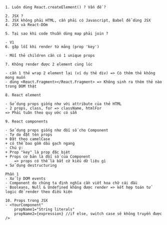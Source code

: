     1. Luôn dùng React.createElement() ? Vấn đề ?

    2. JSX ?
    3. JSX không phải HTML, cần phải có Javascript, Babel để dùng JSX
    4. JSX và React-DOm

    5. Tại sao khi code thuần dùng map phải join ?

    - Vì
    6. gặp lỗi khi render từ mảng (prop 'key')

    - Mỗi thẻ children cần có 1 unique props

    7. Không render được 2 element cùng lúc

    - cần 1 thẻ wrap 2 element lại (ví dụ thẻ div) => Có thêm thẻ không mong muốn
    - dùng <React.Fragment></React.Fragment> => Không sinh ra thêm thẻ nào trong DOM thật

    8. React element

    - Sử dụng props giống như với attribute của thẻ HTML
    - 2 props, class, for => className, htmlFor
    => Phải tuân theo quy ước có sẵn

    9. React components

    - Sử dụng props giống như đối số cho Component
    - Tự do đặt tên props
    + Đặt theo camelCase
    + có thể bao gồm dấu gạch ngang
    - Chú ý:
    + Prop "key" là prop đặc biệt
    + Props cơ bản là đối số của Component
        => props có thể là bất cứ kiểu dữ liệu gì
    + Sử dụng destructuring

    Phần 1
    - Xử lý DOM events
    - Component do chúng ta định nghĩa cần viết hoa chữ cái đầu
    - Booleans, Null & Undefined không được render => kết hợp toán tử logic để render theo điều kiện

    10. Props trong JSX
    - <YourComponent"
        propName1="String literals"
        propName2={expression} //if else, switch case sẽ không truyền được 
    />
